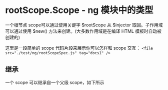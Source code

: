 # rootScope.Scope - ng 模块中的类型

一个根节点 scope可以通过使用关键字 $rootScope 从 $injector 取回。子作用域可以通过使用 $new() 方法来创建。(大多数作用域是在编译 HTML 模板时自动被创建的)

这里是一段简单的 scope 代码片段来展示你可以怎样和 scope 交互：
``` <file src="./test/ng/rootScopeSpec.js" tag="docs1" /> ```

## 继承
一个 scope 可以继承自一个父级 scope，如下所示